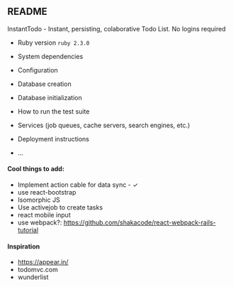 ## README

InstantTodo - Instant, persisting, colaborative Todo List. No logins required

* Ruby version
  `ruby 2.3.0`

* System dependencies

* Configuration

* Database creation

* Database initialization

* How to run the test suite

* Services (job queues, cache servers, search engines, etc.)

* Deployment instructions

* ...


#### Cool things to add:

* Implement action cable for data sync - ✓
* use react-bootstrap
* Isomorphic JS
* Use activejob to create tasks
* react mobile input
* use webpack?: https://github.com/shakacode/react-webpack-rails-tutorial

#### Inspiration

* https://appear.in/
* todomvc.com
* wunderlist

